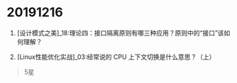 # 20191216

1. [设计模式之美]_18:理论四：接口隔离原则有哪三种应用？原则中的“接口”该如何理解？

2. [Linux性能优化实战]_03:经常说的 CPU 上下文切换是什么意思？（上）
  > 5星
